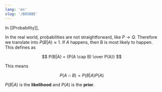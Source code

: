 ```yaml
---
lang: 'en'
slug: '/B85BBE'
---
```


In [[Probability]],

In the real world, probabilities are not straightforward, like $P  \rightarrow Q$.
Therefore we translate into $P(B|A) \approx 1$. If $A$ happens, then B is most likely to happen. This defines as

$$
P(B|A) = {P(A \cap B) \over P(A)}
$$

This means

$$
{P(A \cap B)} = P(B|A) P(A)
$$

$P(B|A)$ is the **likelihood** and $P(A)$ is the **prior**.
